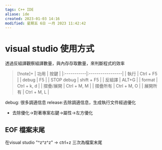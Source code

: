 ```yaml
---
tags: C++ IDE
aliase: ide
created: 2023-01-03 14:16
modified: 星期五 6日 一月 2023 11:42:42
---
```

# visual studio 使用方式
透過反組譯觀察組譯數量，與內存存取數量，來判斷程式的效率

>[!note]+
>| 功用         | 按鍵               |
|:-----------|:-----------------|
| 執行         | Ctrl + F5        |
| debug      | F5               |
| STOP debug | shift + F5       |
| 反組譯        | ALT+G            |
| format     | Ctrl + k, d      |
| 摺疊/展開      | Ctrl + M, M      |
| 摺疊所有       | Ctrl + M,&nbsp;O |
| 展開所有       | Ctrl + M,&nbsp;L |    


debug: 很多調適信息
release:去除調適信息，生成執行文件經過優化
- 去除優化->對著專案右鍵->屬性->左方優化

## EOF 檔案末尾
在visual studio "^z^z^z" -> ctrl+z 三次為檔案末尾



